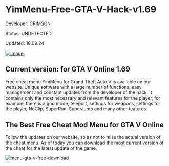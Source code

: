 # YimMenu-Free-GTA-V-Hack-v1.69

  Developer: CRIMSON
  
   Status: UNDETECTED
  
  Updated: 18.09.24

[![image](https://i.imgur.com/1La1HKf.png)]()
   
 ## Current version: for GTA V Online 1.69

Free cheat menu YimMenu for Grand Theft Auto V is available on our website. Unique software with a large number of functions, easy management and constant updates from the developer of the hack. It contains only the most necessary and relevant features for the player, for example, there is a god mode, teleport, settings for weapons, settings for the player, NoClip, SuperRun, SuperJump and many other features.

## The Best Free Cheat Mod Menu for GTA V Online

Follow the updates on our website, so as not to miss the actual version of the cheat menu. As of today you can download the most current version of the cheat for the latest update of the game.


![menu-gta-v-free-download](https://github.com/user-attachments/assets/94da837a-3d80-4efe-95bd-567b5f5c8940)
